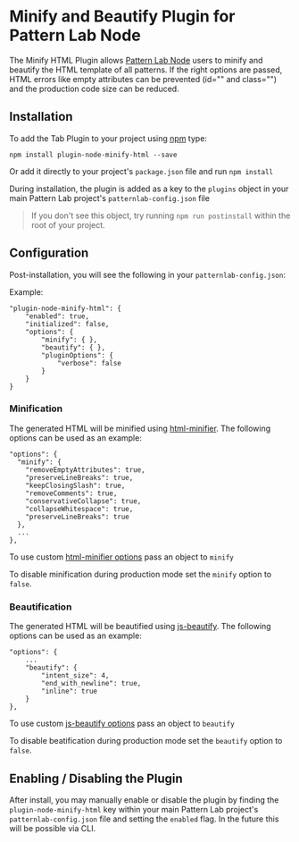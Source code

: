 # Minify and Beautify Plugin for Pattern Lab Node

The Minify HTML Plugin allows [Pattern Lab Node](https://github.com/pattern-lab/patternlab-node) users to minify and beautify the HTML template of all patterns. If the right options are passed, HTML errors like empty attributes can be prevented (id="" and class="") and the production code size can be reduced.

## Installation

To add the Tab Plugin to your project using [npm](http://npmjs.com/) type:

    npm install plugin-node-minify-html --save

Or add it directly to your project's `package.json` file and run `npm install`

During installation, the plugin is added as a key to the `plugins` object in your main Pattern Lab project's `patternlab-config.json` file

> If you don't see this object, try running `npm run postinstall` within the root of your project.

## Configuration

Post-installation, you will see the following in your `patternlab-config.json`:

Example:

```
"plugin-node-minify-html": {
    "enabled": true,
    "initialized": false,
    "options": {
        "minify": { },
        "beautify": { },
        "pluginOptions": {
            "verbose": false
        }
    }
}
```

### Minification

The generated HTML will be minified using [html-minifier](https://github.com/kangax/html-minifier). The following options can be used as an example:

```
"options": {
  "minify": {
    "removeEmptyAttributes": true,
    "preserveLineBreaks": true,
    "keepClosingSlash": true,
    "removeComments": true,
    "conservativeCollapse": true,
    "collapseWhitespace": true,
    "preserveLineBreaks": true
  },
  ...
},
```

To use custom [html-minifier options](https://github.com/kangax/html-minifier#options-quick-reference)
pass an object to `minify`

To disable minification during production mode set the `minify` option to `false`.

### Beautification

The generated HTML will be beautified using [js-beautify](https://github.com/beautify-web/js-beautify). The following options can be used as an example:

```
"options": {
    ...
    "beautify": {
        "intent_size": 4,
        "end_with_newline": true,
        "inline": true
    }
},
```

To use custom [js-beautify options](https://github.com/beautify-web/js-beautify#css--html)
pass an object to `beautify`

To disable beatification during production mode set the `beautify` option to `false`.

## Enabling / Disabling the Plugin

After install, you may manually enable or disable the plugin by finding the `plugin-node-minify-html` key within your main Pattern Lab project's `patternlab-config.json` file and setting the `enabled` flag. In the future this will be possible via CLI.
